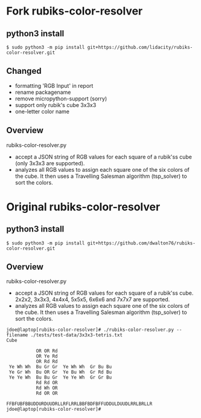 # Fork rubiks-color-resolver

## python3 install
```
$ sudo python3 -m pip install git+https://github.com/lidacity/rubiks-color-resolver.git
```

## Changed
- formatting 'RGB Input' in report
- rename packagename
- remove micropython-support (sorry)
- support only rubik's cube 3x3x3
- one-letter color name


## Overview
rubiks-color-resolver.py
- accept a JSON string of RGB values for each square of a rubik'ss cube (only 3x3x3 are supported).
- analyzes all RGB values to assign each square one of the six colors of the cube. It then uses a Travelling Salesman algorithm (tsp_solver) to sort the colors.



# Original rubiks-color-resolver

## python3 install
```
$ sudo python3 -m pip install git+https://github.com/dwalton76/rubiks-color-resolver.git
```

## Overview
rubiks-color-resolver.py
- accept a JSON string of RGB values for each square of a rubik'ss cube. 2x2x2, 3x3x3, 4x4x4, 5x5x5, 6x6x6 and 7x7x7 are supported.
- analyzes all RGB values to assign each square one of the six colors of the cube. It then uses a Travelling Salesman algorithm (tsp_solver) to sort the colors.

```
jdoe@laptop[rubiks-color-resolver]# ./rubiks-color-resolver.py --filename ./tests/test-data/3x3x3-tetris.txt
Cube

           OR OR Rd
           OR Ye Rd
           OR Rd Rd
 Ye Wh Wh  Bu Gr Gr  Ye Wh Wh  Gr Bu Bu
 Ye Gr Wh  Bu OR Gr  Ye Bu Wh  Gr Rd Bu
 Ye Ye Wh  Bu Bu Gr  Ye Ye Wh  Gr Gr Bu
           Rd Rd OR
           Rd Wh OR
           Rd OR OR

FFBFUBFBBUDDURDUUDRLLRFLRRLBBFBDFBFFUDDULDUUDLRRLBRLLR
jdoe@laptop[rubiks-color-resolver]#
```
